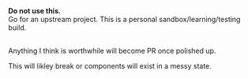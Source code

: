 ##
**Do not use this.**  
Go for an upstream project.
This is a personal sandbox/learning/testing build.
##  
Anything I think is worthwhile will become PR once polished up.

This will likley break or components will exist in a messy state.
